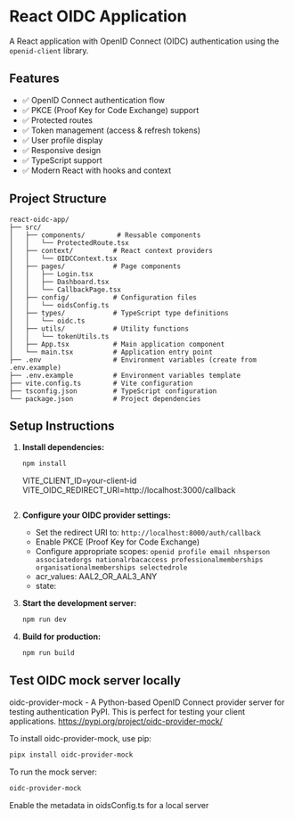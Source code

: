 # React OIDC Application

A React application with OpenID Connect (OIDC) authentication using the `openid-client` library.

## Features

- ✅ OpenID Connect authentication flow
- ✅ PKCE (Proof Key for Code Exchange) support
- ✅ Protected routes
- ✅ Token management (access & refresh tokens)
- ✅ User profile display
- ✅ Responsive design
- ✅ TypeScript support
- ✅ Modern React with hooks and context

## Project Structure

```
react-oidc-app/
├── src/
│   ├── components/        # Reusable components
│   │   └── ProtectedRoute.tsx
│   ├── context/          # React context providers
│   │   └── OIDCContext.tsx
│   ├── pages/            # Page components
│   │   ├── Login.tsx
│   │   ├── Dashboard.tsx
│   │   └── CallbackPage.tsx
│   ├── config/           # Configuration files
│   │   └── oidsConfig.ts
│   ├── types/            # TypeScript type definitions
│   │   └── oidc.ts
│   ├── utils/            # Utility functions
│   │   └── tokenUtils.ts
│   ├── App.tsx           # Main application component
│   └── main.tsx          # Application entry point
├── .env                  # Environment variables (create from .env.example)
├── .env.example          # Environment variables template
├── vite.config.ts        # Vite configuration
├── tsconfig.json         # TypeScript configuration
└── package.json          # Project dependencies
```

## Setup Instructions

1. **Install dependencies:**
   ```bash
   npm install
   ```

      VITE_CLIENT_ID=your-client-id
      VITE_OIDC_REDIRECT_URI=http://localhost:3000/callback
      ```

3. **Configure your OIDC provider settings:**
    - Set the redirect URI to: `http://localhost:8000/auth/callback`
    - Enable PKCE (Proof Key for Code Exchange)
    - Configure appropriate scopes: `openid profile email nhsperson associatedorgs nationalrbacaccess professionalmemberships organisationalmemberships selectedrole`
    - acr_values: AAL2_OR_AAL3_ANY
    - state: <generated>

4. **Start the development server:**
   ```bash
   npm run dev
   ```

5. **Build for production:**
   ```bash
   npm run build
   ```

## Test OIDC mock server locally
oidc-provider-mock - A Python-based OpenID Connect provider server for testing authentication PyPI. This is perfect for testing your client applications.
https://pypi.org/project/oidc-provider-mock/ 

To install oidc-provider-mock, use pip:

```bash
pipx install oidc-provider-mock
``` 
To run the mock server:
```bash
oidc-provider-mock
``` 
Enable the metadata in oidsConfig.ts for a local server
